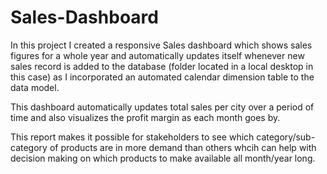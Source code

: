 # Sales-Dashboard

In this project I created a responsive Sales dashboard which shows sales figures for a whole year and automatically updates itself whenever new sales record is added to the database (folder located in a local desktop in this case) as I incorporated an automated calendar dimension table to the data model.

This dashboard automatically updates total sales per city over a period of time and also visualizes the profit margin as each month goes by. 

This report makes it possible for stakeholders to see which category/sub-category of products are in more demand than others whcih can help with decision making on which products to make available all month/year long.
